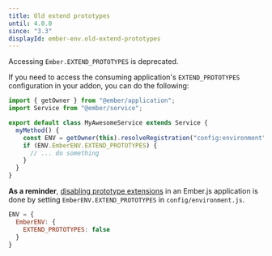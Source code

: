 ```yaml
---
title: Old extend prototypes
until: 4.0.0
since: "3.3"
displayId: ember-env.old-extend-prototypes
---
```



Accessing `Ember.EXTEND_PROTOTYPES` is deprecated.

If you need to access the consuming application's `EXTEND_PROTOTYPES` configuration in your addon, you can do the following:

```js {data-filename=my-addon/addon/services/my-awesome-service.js}
import { getOwner } from "@ember/application";
import Service from "@ember/service";

export default class MyAwesomeService extends Service {
  myMethod() {
    const ENV = getOwner(this).resolveRegistration("config:environment");
    if (ENV.EmberENV.EXTEND_PROTOTYPES) {
      // ... do something
    }
  }
}
```

**As a reminder**, [disabling prototype extensions](https://guides.emberjs.com/release/configuring-ember/disabling-prototype-extensions/) in an Ember.js application is done by setting `EmberENV.EXTEND_PROTOTYPES` in `config/environment.js`.

```js {data-filename=config/environment.js}
ENV = {
  EmberENV: {
    EXTEND_PROTOTYPES: false
  }
}
```
